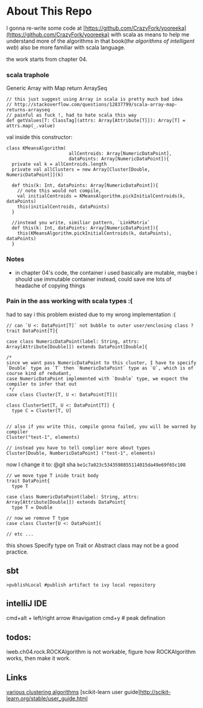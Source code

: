 # About This Repo
I gonna re-write some code at [https://github.com/CrazyFork/yooreeka](https://github.com/CrazyFork/yooreeka)
with scala as means to help me understand more of the algorithms in that book(*the algorithms of intelligent web*)
also be more familiar with scala language.

the work starts from chapter 04.



### scala traphole


Generic Array with Map return ArraySeq

    // this just suggest using Array in scala is pretty much bad idea
    // http://stackoverflow.com/questions/12837799/scala-array-map-returns-arrayseq
    // painful as fuck !, had to hate scala this way
    def getValues[T: ClassTag](attrs: Array[Attribute[T]]): Array[T] = attrs.map(_.value)



val inside this constructor:

    class KMeansAlgorithm(
                           allCentroids: Array[NumericDataPoint],
                           dataPoints: Array[NumericDataPoint]){
      private val k = allCentroids.length
      private val allClusters = new Array[Cluster[Double, NumericDataPoint]](k)
      
      def this(k: Int, dataPoints: Array[NumericDataPoint]){
        // note this would not compile, 
        val initialCentroids = KMeansAlgorithm.pickInitialCentroids(k, dataPoints)
        this(initialCentroids, dataPoints)
      }
        
      //instead you write, similiar pattern, `LinkMatrix`
      def this(k: Int, dataPoints: Array[NumericDataPoint]){
        this(KMeansAlgorithm.pickInitialCentroids(k, dataPoints), dataPoints)
      }

### Notes

* in chapter 04's code, the container i used basically are mutable, maybe i should use immutable
container instead, could save me lots of headache of copying things




### Pain in the ass working with scala types :(

had to say i this problem existed due to my wrong implementation :(

    // can `U <: DataPoint[T]` not bubble to outer user/enclosing class ?
    trait DataPoint[T]{
    
    case class NumericDataPoint(label: String, attrs: Array[Attribute[Double]]) extends DataPoint[Double]{
    
    /*
    since we want pass NumericDataPoint to this cluster, I have to specify 
    `Double` type as `T` then `NumericDataPoint` type as `U`, which is of course kind of redudant,
    case NumericDataPoint implemented with `Double` type, we expect the compiler to infer that out
     */
    case class Cluster[T, U <: DataPoint[T]](

    class ClusterSet[T, U <: DataPoint[T]] {
      type C = Cluster[T, U]


    // also if you write this, compile gonna failed, you will be warned by compiler
    Cluster("test-1", elements) 
    
    // instead you have to tell complier more about types
    Cluster[Double, NumbericDataPoint] ("test-1", elements)

now I change it to: 
@git sha `be1c7a023c5343598855114015da49e69f65c108`
    
    // we move type T inide trait body
    trait DataPoint{
      type T
    
    case class NumericDataPoint(label: String, attrs: Array[Attribute[Double]]) extends DataPoint{
      type T = Double
    
    // now we remove T type
    case class Cluster[U <: DataPoint](
    
    // etc ...

this shows Specify type on Trait or Abstract class may not be a good practice.


## sbt

    >publishLocal #publish artifact to ivy local repository


## intelliJ IDE

cmd+alt + left/right arrow #navigation
cmd+y # peak defination

## todos:
iweb.ch04.rock.ROCKAlgorithm is not workable, figure how ROCKAlgorithm works, then make it work.


## Links
[various clustering algorithms](http://scikit-learn.org/stable/modules/clustering.html)
[scikit-learn user guide]http://scikit-learn.org/stable/user_guide.html


